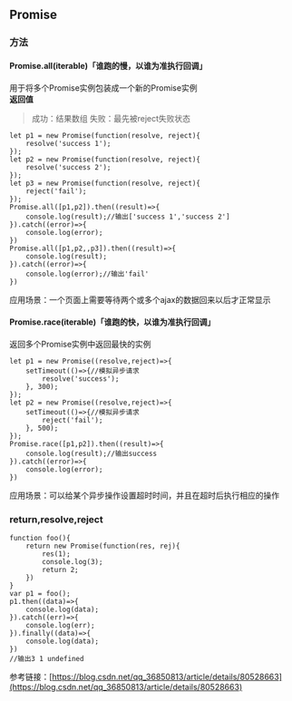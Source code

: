 ## Promise

### 方法
#### Promise.all(iterable)「谁跑的慢，以谁为准执行回调」
用于将多个Promise实例包装成一个新的Promise实例   
**返回值**   
> 成功：结果数组
> 失败：最先被reject失败状态
```
let p1 = new Promise(function(resolve, reject){
    resolve('success 1');
});
let p2 = new Promise(function(resolve, reject){
    resolve('success 2');
});
let p3 = new Promise(function(resolve, reject){
    reject('fail');
});
Promise.all([p1,p2]).then((result)=>{
    console.log(result);//输出['success 1','success 2']
}).catch((error)=>{
    console.log(error);
})
Promise.all([p1,p2,,p3]).then((result)=>{
    console.log(result);
}).catch((error)=>{
    console.log(error);//输出'fail'
})
```
应用场景：一个页面上需要等待两个或多个ajax的数据回来以后才正常显示
#### Promise.race(iterable)「谁跑的快，以谁为准执行回调」
返回多个Promise实例中返回最快的实例
```
let p1 = new Promise((resolve,reject)=>{
    setTimeout(()=>{//模拟异步请求
        resolve('success');
    }, 300);
});
let p2 = new Promise((resolve,reject)=>{
    setTimeout(()=>{//模拟异步请求
        reject('fail');
    }, 500);
});
Promise.race([p1,p2]).then((result)=>{
    console.log(result);//输出success
}).catch((error)=>{
    console.log(error);
})
```
应用场景：可以给某个异步操作设置超时时间，并且在超时后执行相应的操作

### return,resolve,reject
```
function foo(){
    return new Promise(function(res, rej){
        res(1);
        console.log(3);
        return 2;
    })
}
var p1 = foo();
p1.then((data)=>{
    console.log(data);
}).catch((err)=>{
    console.log(err);
}).finally((data)=>{
    console.log(data);
})
//输出3 1 undefined
```

参考链接：[https://blog.csdn.net/qq_36850813/article/details/80528663](https://blog.csdn.net/qq_36850813/article/details/80528663)